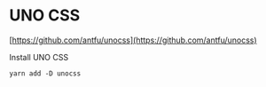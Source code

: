 # UNO CSS

[https://github.com/antfu/unocss](https://github.com/antfu/unocss)

Install UNO CSS

```shell
yarn add -D unocss
```
